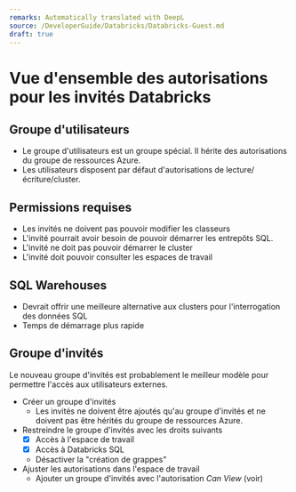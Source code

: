 ```yaml
---
remarks: Automatically translated with DeepL
source: /DeveloperGuide/Databricks/Databricks-Guest.md
draft: true
---
```


# Vue d'ensemble des autorisations pour les invités Databricks

## Groupe d'utilisateurs

- Le groupe d'utilisateurs est un groupe spécial. Il hérite des autorisations du groupe de ressources Azure.
- Les utilisateurs disposent par défaut d'autorisations de lecture/écriture/cluster.

## Permissions requises

- Les invités ne doivent pas pouvoir modifier les classeurs
- L'invité pourrait avoir besoin de pouvoir démarrer les entrepôts SQL.
- L'invité ne doit pas pouvoir démarrer le cluster
- L'invité doit pouvoir consulter les espaces de travail

## SQL Warehouses

- Devrait offrir une meilleure alternative aux clusters pour l'interrogation des données SQL
- Temps de démarrage plus rapide

## Groupe d'invités

Le nouveau groupe d'invités est probablement le meilleur modèle pour permettre l'accès aux utilisateurs externes.

- Créer un groupe d'invités
    - Les invités ne doivent être ajoutés qu'au groupe d'invités et ne doivent pas être hérités du groupe de ressources Azure.
- Restreindre le groupe d'invités avec les droits suivants
    - [x] Accès à l'espace de travail
    - [x] Accès à Databricks SQL
    - Désactiver la "création de grappes"
- Ajuster les autorisations dans l'espace de travail
    - Ajouter un groupe d'invités avec l'autorisation _Can View_ (voir)
